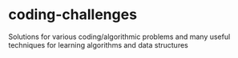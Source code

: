 # coding-challenges
Solutions for various coding/algorithmic problems and many useful techniques for learning algorithms and data structures

